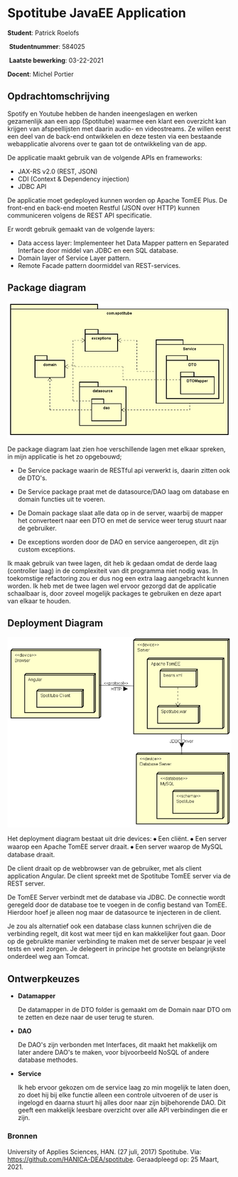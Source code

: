 # Spotitube JavaEE Application

**Student**: Patrick Roelofs

​	**Studentnummer**: 584025 

​	**Laatste bewerking**: 03-22-2021

**Docent**: Michel Portier

## Opdrachtomschrijving

Spotify en Youtube hebben de handen ineengeslagen en werken gezamenlijk aan een app  (Spotitube) waarmee een klant een overzicht kan krijgen van afspeellijsten met daarin  audio- en videostreams. Ze willen eerst een deel van de back-end ontwikkelen en deze  testen via een bestaande webapplicatie alvorens over te gaan tot de ontwikkeling van de  app.

De applicatie maakt gebruik van de volgende APIs en frameworks: 

- JAX-RS v2.0 (REST, JSON) 
- CDI (Context & Dependency injection) 
- JDBC API 

De applicatie moet gedeployed kunnen worden op Apache TomEE Plus. De front-end en back-end moeten Restful (JSON over HTTP) kunnen communiceren volgens  de REST API specificatie.

Er wordt gebruik gemaakt van de volgende layers:

- Data access layer: Implementeer het Data Mapper pattern en Separated Interface door middel van JDBC en een SQL database.
- Domain layer of Service Layer pattern.
- Remote Facade pattern doormiddel van REST-services.

## Package diagram

![Package](documents/package.png)

De package diagram laat zien hoe verschillende lagen met elkaar spreken, in mijn applicatie is het zo opgebouwd;

- De Service package waarin de RESTful api verwerkt is, daarin zitten ook de DTO's.

- De Service package praat met de datasource/DAO laag om database en domain functies uit te voeren.

- De Domain package slaat alle data op in de server, waarbij de mapper het converteert naar een DTO en met de service weer terug stuurt naar de gebruiker.

- De exceptions worden door de DAO en service aangeroepen, dit zijn custom exceptions.

Ik maak gebruik van twee lagen, dit heb ik gedaan omdat de derde laag (controller laag) in de complexiteit van dit programma niet nodig was. In toekomstige refactoring zou er dus nog een extra laag aangebracht kunnen worden. Ik heb met de twee lagen wel ervoor gezorgd dat de applicatie schaalbaar is, door zoveel mogelijk packages te gebruiken en deze apart van elkaar te houden.



## Deployment Diagram

![Deployment](documents/deployment.png)

Het deployment diagram bestaat uit drie devices:
⦁	Een cliënt.
⦁	Een server waarop een Apache TomEE server draait.
⦁	Een server waarop de MySQL database draait.

De client draait op de webbrowser van de gebruiker, met als client application Angular. De client spreekt met de Spotitube TomEE server via de REST server. 

De TomEE Server verbindt met de database via JDBC. De connectie wordt geregeld door de database toe te voegen in de config bestand van TomEE. Hierdoor hoef je alleen nog maar de datasource te injecteren in de client. 

Je zou als alternatief ook een database class kunnen schrijven die de verbinding regelt, dit kost wat meer tijd en kan makkelijker fout gaan. Door op de gebruikte manier verbinding te maken met de server bespaar je veel tests en veel zorgen. Je delegeert in principe het grootste en belangrijkste onderdeel weg aan Tomcat.



## Ontwerpkeuzes

- **Datamapper**

  De datamapper in de DTO folder is gemaakt om de Domain naar DTO om te zetten en deze naar de user terug te sturen.

* **DAO**

  De DAO's zijn verbonden met Interfaces, dit maakt het makkelijk om later andere DAO's te maken, voor bijvoorbeeld NoSQL of andere database methodes.

* **Service**

  Ik heb ervoor gekozen om de service laag zo min mogelijk te laten doen, zo doet hij bij elke functie alleen een controle uitvoeren of de user is ingelogd en daarna stuurt hij alles door naar zijn bijbehorende DAO. Dit geeft een makkelijk leesbare overzicht over alle API verbindingen die er zijn.



### Bronnen

University of Applies Sciences, HAN. (27 juli, 2017) Spotitube. Via: https://github.com/HANICA-DEA/spotitube. Geraadpleegd op: 25 Maart, 2021.

